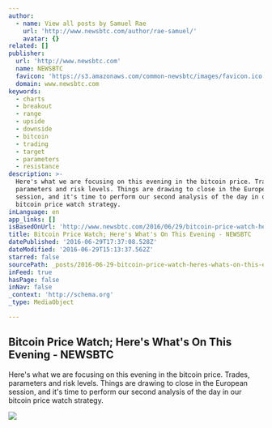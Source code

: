 ```yaml
---
author:
  - name: View all posts by Samuel Rae
    url: 'http://www.newsbtc.com/author/rae-samuel/'
    avatar: {}
related: []
publisher:
  url: 'http://www.newsbtc.com'
  name: NEWSBTC
  favicon: 'https://s3.amazonaws.com/common-newsbtc/images/favicon.ico'
  domain: www.newsbtc.com
keywords:
  - charts
  - breakout
  - range
  - upside
  - downside
  - bitcoin
  - trading
  - target
  - parameters
  - resistance
description: >-
  Here's what we are focusing on this evening in the bitcoin price. Trades,
  parameters and risk levels. Things are drawing to close in the European
  session, and it's time to perform our second analysis of the day in our
  bitcoin price watch strategy.
inLanguage: en
app_links: []
isBasedOnUrl: 'http://www.newsbtc.com/2016/06/29/bitcoin-price-watch-heres-whats-evening-3/'
title: Bitcoin Price Watch; Here's What's On This Evening - NEWSBTC
datePublished: '2016-06-29T17:37:08.528Z'
dateModified: '2016-06-29T15:13:37.562Z'
starred: false
sourcePath: _posts/2016-06-29-bitcoin-price-watch-heres-whats-on-this-evening-newsbtc.md
inFeed: true
hasPage: false
inNav: false
_context: 'http://schema.org'
_type: MediaObject

---
```

<article style=""><h1>Bitcoin Price Watch; Here's What's On This Evening - NEWSBTC</h1><p>Here's what we are focusing on this evening in the bitcoin price. Trades, parameters and risk levels. Things are drawing to close in the European session, and it's time to perform our second analysis of the day in our bitcoin price watch strategy.</p><img src="http://s3.amazonaws.com/main-newsbtc-images/2016/06/29154213/Screen-Shot-2016-06-29-at-16.40.45.png" /></article>